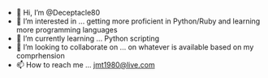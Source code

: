 - 👋 Hi, I’m @Deceptacle80
- 👀 I’m interested in ... getting more proficient in Python/Ruby and learning more programming languages
- 🌱 I’m currently learning ... Python scripting
- 💞️ I’m looking to collaborate on ... on whatever is available based on my comprhension
- 📫 How to reach me ... jmt1980@live.com  

<!---
Deceptacle80/Deceptacle80 is a ✨ special ✨ repository because its `README.md` (this file) appears on your GitHub profile.
You can click the Preview link to take a look at your changes.
--->
